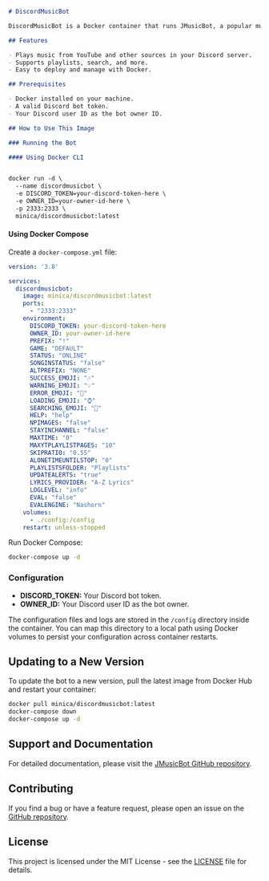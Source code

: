 ```markdown
# DiscordMusicBot

DiscordMusicBot is a Docker container that runs JMusicBot, a popular music bot for Discord. This container includes all necessary dependencies and configurations to run JMusicBot seamlessly.

## Features

- Plays music from YouTube and other sources in your Discord server.
- Supports playlists, search, and more.
- Easy to deploy and manage with Docker.

## Prerequisites

- Docker installed on your machine.
- A valid Discord bot token.
- Your Discord user ID as the bot owner ID.

## How to Use This Image

### Running the Bot

#### Using Docker CLI


docker run -d \
  --name discordmusicbot \
  -e DISCORD_TOKEN=your-discord-token-here \
  -e OWNER_ID=your-owner-id-here \
  -p 2333:2333 \
  minica/discordmusicbot:latest
```

#### Using Docker Compose

Create a `docker-compose.yml` file:

```yaml
version: '3.8'

services:
  discordmusicbot:
    image: minica/discordmusicbot:latest
    ports:
      - "2333:2333"
    environment:
      DISCORD_TOKEN: your-discord-token-here
      OWNER_ID: your-owner-id-here
      PREFIX: "!"
      GAME: "DEFAULT"
      STATUS: "ONLINE"
      SONGINSTATUS: "false"
      ALTPREFIX: "NONE"
      SUCCESS_EMOJI: "🎶"
      WARNING_EMOJI: "💡"
      ERROR_EMOJI: "🚫"
      LOADING_EMOJI: "⌚"
      SEARCHING_EMOJI: "🔎"
      HELP: "help"
      NPIMAGES: "false"
      STAYINCHANNEL: "false"
      MAXTIME: "0"
      MAXYTPLAYLISTPAGES: "10"
      SKIPRATIO: "0.55"
      ALONETIMEUNTILSTOP: "0"
      PLAYLISTSFOLDER: "Playlists"
      UPDATEALERTS: "true"
      LYRICS_PROVIDER: "A-Z Lyrics"
      LOGLEVEL: "info"
      EVAL: "false"
      EVALENGINE: "Nashorn"
    volumes:
      - ./config:/config
    restart: unless-stopped

```

Run Docker Compose:

```sh
docker-compose up -d
```

### Configuration

- **DISCORD_TOKEN:** Your Discord bot token.
- **OWNER_ID:** Your Discord user ID as the bot owner.

The configuration files and logs are stored in the `/config` directory inside the container. You can map this directory to a local path using Docker volumes to persist your configuration across container restarts.

## Updating to a New Version

To update the bot to a new version, pull the latest image from Docker Hub and restart your container:

```sh
docker pull minica/discordmusicbot:latest
docker-compose down
docker-compose up -d
```

## Support and Documentation

For detailed documentation, please visit the [JMusicBot GitHub repository](https://github.com/jagrosh/MusicBot).

## Contributing

If you find a bug or have a feature request, please open an issue on the [GitHub repository](https://github.com/your-github-username/discordmusicbot).

## License

This project is licensed under the MIT License - see the [LICENSE](LICENSE) file for details.
```
